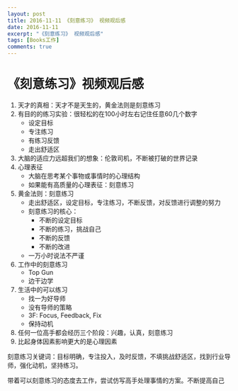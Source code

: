 ```yaml
---
layout: post
title: 2016-11-11 《刻意练习》 视频观后感
date: 2016-11-11
excerpt: "《刻意练习》 视频观后感"
tags: [Books工作]
comments: true
---
```


# 《刻意练习》视频观后感

1. 天才的真相：天才不是天生的，黄金法则是刻意练习
2. 有目的的练习实验：很轻松的在100小时左右记住任意60几个数字
    - 设定目标
    - 专注练习
    - 有练习反馈
    - 走出舒适区
3. 大脑的适应力远超我们的想象：伦敦司机，不断被打破的世界记录
4. 心理表征
   - 大脑在思考某个事物或事情时的心理结构
    - 如果能有高质量的心理表征：刻意练习
5. 黄金法则：刻意练习
   - 走出舒适区，设定目标，专注练习，不断反馈，对反馈进行调整的努力
   - 刻意练习的核心：
        - 不断的设定目标
        - 不断的练习，挑战自己
        - 不断的反馈
        - 不断的改进
   - 一万小时说法不严谨
6. 工作中的刻意练习
   - Top Gun
   - 边干边学
7. 生活中的可以练习
   - 找一为好导师
   - 没有导师的策略
   - 3F: Focus, Feedback, Fix
   - 保持动机
8. 任何一位高手都会经历三个阶段：兴趣，认真，刻意练习
9. 比起身体因素影响更大的是心理因素

刻意练习关键词：目标明确，专注投入，及时反馈，不填挑战舒适区，找到行业导师，强化动机，坚持练习。

带着可以刻意练习的态度去工作，尝试仿写高手处理事情的方案。不断提高自己